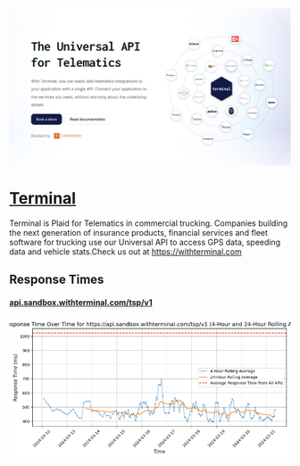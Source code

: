 [![Visit Terminal](imagePreview.png)](https://withterminal.com)

# [Terminal](https://withterminal.com)

Terminal is Plaid for Telematics in commercial trucking. Companies building the next generation of insurance products, financial services and fleet software for trucking use our Universal API to access GPS data, speeding data and vehicle stats.Check us out at https://withterminal.com

## Response Times

#### [api.sandbox.withterminal.com/tsp/v1](https://api.sandbox.withterminal.com/tsp/v1)

![api.sandbox.withterminal.com/tsp/v1](response-time-charts/6170692e73616e64626f782e776974687465726d696e616c2e636f6d2f7473702f7631.png)
